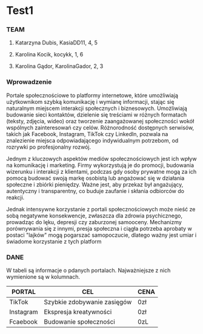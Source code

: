 # Test1

### TEAM
1. Katarzyna Dubis, KasiaDD11, 4, 5

2. Karolina Kocik, kocykk, 1, 6

3. Karolina Gądor, KarolinaGador, 2, 3

### Wprowadzenie

Portale społecznościowe to platformy internetowe, które umożliwiają użytkownikom szybką komunikację i wymianę informacji, stając się naturalnym miejscem interakcji społecznych i biznesowych. Umożliwiają budowanie sieci kontaktów, dzielenie się treściami w różnych formatach (teksty, zdjęcia, wideo) oraz tworzenie zaangażowanej społeczności wokół wspólnych zainteresowań czy celów. Różnorodność dostępnych serwisów, takich jak Facebook, Instagram, TikTok czy LinkedIn, pozwala na znalezienie miejsca odpowiadającego indywidualnym potrzebom, od rozrywki po profesjonalny rozwój. 

Jednym z kluczowych aspektów mediów społecznościowych jest ich wpływ na komunikację i marketing. Firmy wykorzystują je do promocji, budowania wizerunku i interakcji z klientami, podczas gdy osoby prywatne mogą za ich pomocą budować swoją markę osobistą lub angażować się w działania społeczne i zbiórki pieniędzy. Ważne jest, aby przekaz był angażujący, autentyczny i transparentny, co buduje zaufanie i skłania odbiorców do reakcji. 

Jednak intensywne korzystanie z portali społecznościowych może nieść ze sobą negatywne konsekwencje, zwłaszcza dla zdrowia psychicznego, prowadząc do lęku, depresji czy zaburzonej samooceny. Mechanizmy porównywania się z innymi, presja społeczna i ciągła potrzeba aprobaty w postaci "lajków" mogą pogarszać samopoczucie, dlatego ważny jest umiar i świadome korzystanie z tych platform

### DANE

W tabeli są informacje o pdanych portalach. Najważniejsze z nich wymienione są w kolumnach.

| PORTAL  | CEL                       | CENA |
|---------|---------------------------|------|
| TikTok  |Szybkie zdobywanie zasięgów| 0zł|
|Instagram|Ekspresja kreatywności| 0zł|
|Fcaebook | Budowanie społeczności| 0zL|